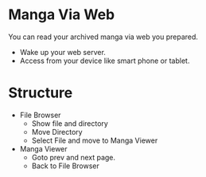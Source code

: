 Manga Via Web
=======================

You can read your archived manga via web you prepared.

- Wake up your web server.
- Access from your device like smart phone or tablet.

Structure
================

- File Browser
	- Show file and directory
	- Move Directory
	- Select File and move to Manga Viewer
- Manga Viewer
	- Goto prev and next page.
	- Back to File Browser

